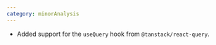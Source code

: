 ```yaml
---
category: minorAnalysis
---
```

* Added support for the `useQuery` hook from `@tanstack/react-query`.
